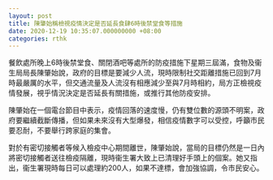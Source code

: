 ```yaml
---
layout: post
title: 陳肇始稱檢視疫情決定是否延長食肆6時後禁堂食等措施
date: 2020-12-19 10:35:07.000000000 +08:00
categories: rthk
---
```


餐飲處所晚上6時後禁堂食、關閉酒吧等處所的防疫措施下星期三屆滿，食物及衞生局局長陳肇始說，政府的目標是要減少人流，現時限制社交距離措施已回到7月時最嚴厲的水平，但交通流量及人流沒有相應減少至與7月時相約，局方正檢視疫情發展，視乎情況決定是否延長有關措施，或推行其他防疫安排。

陳肇始在一個電台節目中表示，疫情回落的速度慢，仍有雙位數的源頭不明案，政府要繼續截斷傳播，但如果未來沒有大型爆發，相信疫情數字可以受控，呼籲市民要忍耐，不要舉行跨家庭的集會。

對於有密切接觸者等候入檢疫中心期間離世，陳肇始說，當局的目標仍然是一日內將密切接觸者送往檢疫隔離，現時衞生署大致上已清理好手頭上的個案。她又指出，衞生署現時每日可以處理約200人，如果不達標，會加強協調，令市民安心。
